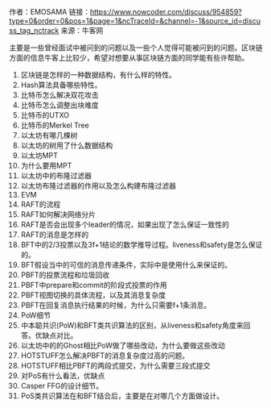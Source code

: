 作者：EMOSAMA
链接：https://www.nowcoder.com/discuss/954859?type=0&order=0&pos=1&page=1&ncTraceId=&channel=-1&source_id=discuss_tag_nctrack
来源：牛客网

主要是一些曾经面试中被问到的问题以及一些个人觉得可能被问到的问题。区块链方面的信息牛客上比较少，希望对想要从事区块链方面的同学能有些许帮助。

1. 区块链是怎样的一种数据结构，有什么样的特性。
2. Hash算法具备哪些特性。
3. 比特币怎么解决双花攻击
4. 比特币怎么调整出块难度
5. 比特币的UTXO
6. 比特币的Merkel Tree
7. 以太坊有哪几棵树
8. 以太坊的树用了什么数据结构
9. 以太坊MPT
10. 为什么要用MPT
11. 以太坊中的布隆过滤器
12. 以太坊布隆过滤器的作用以及怎么构建布隆过滤器
13. EVM
14. RAFT的流程
15. RAFT如何解决网络分片
16. RAFT是否会出现多个leader的情况，如果出现了怎么保证一致性的
17. RAFT的消息是怎样的
18. BFT中的2/3投票以及3f+1结论的数学推导过程。liveness和safety是怎么保证的。
19. BFT假设当中的可信的消息传递条件，实际中是使用什么来保证的。
20. PBFT的投票流程和垃圾回收
21. PBFT中prepare和commit的阶段式投票的作用
22. PBFT视图切换的具体流程，以及其消息复杂度
23. PBFT在回复消息执行结果的时候，为什么只需要f+1条消息。
24. PoW细节
25. 中本聪共识(PoW)和BFT类共识算法的区别，从liveness和safety角度来回答。优缺点对比。
26. 以太坊中的的Ghost相比PoW做了哪些改动，为什么要做这些改动
27. HOTSTUFF怎么解决PBFT的消息复杂度过高的问题。
28. HOTSTUFF相比PBFT的两段式提交，为什么需要三段式提交
29. 对PoS有什么看法，优缺点
30. Casper FFG的设计细节。
31. PoS类共识算法在和BFT结合后，主要是在对哪几个方面做设计。